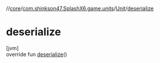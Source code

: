 //[core](../../../index.md)/[com.shinkson47.SplashX6.game.units](../index.md)/[Unit](index.md)/[deserialize](deserialize.md)

# deserialize

[jvm]\
override fun [deserialize](deserialize.md)()
